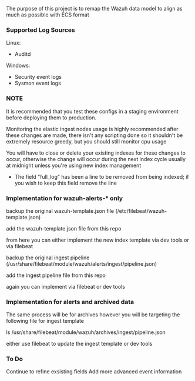 The purpose of this project is to remap the Wazuh data model to align as much as possible with ECS format

### Supported Log Sources ###

Linux:
- Auditd

Windows:
- Security event logs
- Sysmon event logs

### NOTE ###

It is recommended that you test these configs in a staging environment before deploying them to production.

Monitoring the elastic ingest nodes usage is highly recommended after these changes are made, there isn't any scripting done so it shouldn't be extremely resource greedy, but you should still monitor cpu usage

You will have to close or delete your existing indexes for these changes to occur, otherwise the change will occur during the next index cycle usually at midnight unless you're using new index management

- The field "full_log" has been a line to be removed from being indexed; if you wish to keep this field remove the line

### Implementation for wazuh-alerts-* only ###

backup the original wazuh-template.json file (/etc/filebeat/wazuh-template.json)

add the wazuh-template.json file from this repo 

from here you can either implement the new index template via dev tools or via filebeat

backup the original ingest pipeline (/usr/share/filebeat/module/wazuh/alerts/ingest/pipeline.json)

add the ingest pipeline file from this repo

again you can implement via filebeat or dev tools

### Implementation for alerts and archived data ###

The same process will be for archives however you will be targeting the following file for ingest template

ls /usr/share/filebeat/module/wazuh/archives/ingest/pipeline.json

either use filebeat to update the ingest template or dev tools

### To Do ###

Continue to refine exsisting fields
Add more advanced event information




